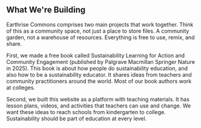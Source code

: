 ## What We're Building

Earthrise Commons comprises two main projects that work together. Think of this as a community space, not just a place to store files. A community garden, not a warehouse of resources. Everything is free to use, remix, and share.

First, we made a free book called Sustainability Learning for Action and Community Engagement (published by Palgrave Macmillan Springer Nature in 2025). This book is about how people do sustainability education, and also how to be a sustainability educator. It shares ideas from teachers and community practitioners around the world. Most of our book authors work at colleges.

Second, we built this website as a platform with teaching materials. It has lesson plans, videos, and activities that teachers can use and change. We want these ideas to reach schools from kindergarten to college. Sustainability should be part of education at every level.
